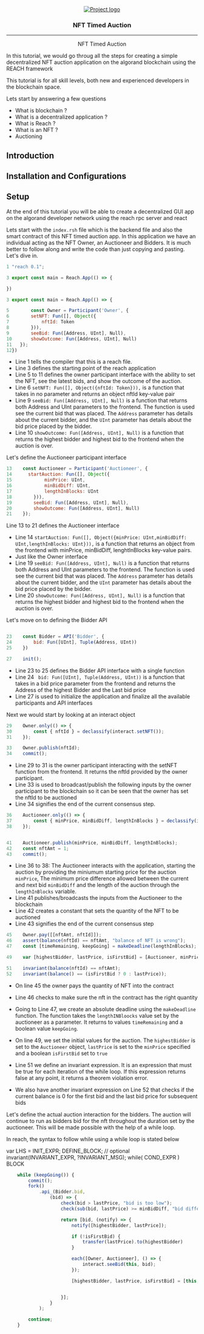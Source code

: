 <p align="center">
  <a href="" rel="noopener">
 <img src="https://docs.reach.sh/assets/logo.png" alt="Project logo"></a>
</p>
<h3 align="center">NFT Timed Auction</h3>

<div align="center">


</div>

---

<p align="center"> NFT Timed Auction
    <br> 
</p>

In this tutorial, we would go throug all the steps for creating a simple decentralized NFT auction application on the algorand blockchain using the REACH framework

This tutorial is for all skill levels, both new and experienced developers in the blockchain space.

Lets start by answering a few questions

- What is blockchain ?
- What is a decentralized application ?
- What is Reach ?
- What is an NFT ?
- Auctioning

## Introduction



## Installation and Configurations


## Setup

At the end of this tutorial you will be able to create a decentralized GUI app on the algorand developer network using the reach rpc server and react

Lets start with the `index.rsh` file which is the backend file and also the smart contract of this NFT timed auction app. In this application we have an individual acting as the NFT Owner, an Auctioneer and Bidders. It is much better to follow along and write the code than just copying and pasting. Let's dive in.

```js
1 "reach 0.1";

3 export const main = Reach.App(() => {

})

3 export const main = Reach.App(() => {

5        const Owner = Participant('Owner', {
6        setNFT: Fun([], Object({
7            nftId: Token
8        })),
9        seeBid: Fun([Address, UInt], Null),
10       showOutcome: Fun([Address, UInt], Null)
11   });
12})
```
- Line 1 tells the compiler that this is a reach file.
- Line 3 defines the starting point of the reach application
- Line 5 to 11 defines the owner participant interface with the ability to set the NFT, see the latest bids, and show the outcome of the auction.
- Line 6 `setNFT: Fun([], Object({nftId: Token})),` is a function that takes in no parameter and returns an object nftId key-value pair
- Line 9 `seeBid: Fun([Address, UInt], Null)` is a function that returns both Address and UInt parameters to the frontend. The function is used see the current bid that was placed. The `Address` parameter has details about the current bidder, and the `UInt` parameter has details about the bid price placed by the bidder.
- Line 10 `showOutcome: Fun([Address, UInt], Null)` is a function that returns the highest bidder and highest bid to the frontend when the auction is over.

Let's define the Auctioneer participant interface

```js
13    const Auctioneer = Participant('Auctioneer', {
14      startAuction: Fun([], Object({
15            minPrice: UInt,
16            minBidDiff: UInt,
17            lengthInBlocks: UInt
18        })),
19        seeBid: Fun([Address, UInt], Null),
20        showOutcome: Fun([Address, UInt], Null)
21    });

```

Line 13 to 21 defines the Auctioneer interface

- Line 14 `startAuction: Fun([], Object({minPrice: UInt,minBidDiff: UInt,lengthInBlocks: UInt})),` is a function that returns an object from the frontend with minPrice, minBidDiff, lenghtInBlocks key-value pairs.
- Just like the Owner interface
- Line 19 `seeBid: Fun([Address, UInt], Null)` is a function that returns both Address and UInt parameters to the frontend. The function is used see the current bid that was placed. The `Address` parameter has details about the current bidder, and the `UInt` parameter has details about the bid price placed by the bidder.
- Line 20 `showOutcome: Fun([Address, UInt], Null)` is a function that returns the highest bidder and highest bid to the frontend when the auction is over.

Let's move on to defining the Bidder API

```js

23    const Bidder = API('Bidder', {
24        bid: Fun([UInt], Tuple(Address, UInt))
25    })

27    init();

```
- Line 23 to 25 defines the Bidder API interface with a single function
- Line 24 ` bid: Fun([UInt], Tuple(Address, UInt))` is a function that takes in a bid price parameter from the frontend and returns the Address of the highest Bidder and the Last bid price
- Line 27 is used to initialize the application and finalize all the available participants and API interfaces

Next we would start by looking at an interact object

```js
29    Owner.only(() => {
30        const { nftId } = declassify(interact.setNFT());
31    });

33    Owner.publish(nftId);
34    commit();
```

- Line 29 to 31 is the owner participant interacting with the setNFT function from the frontend. It returns the nftId provided by the owner participant.
- Line 33 is used to broadcast/publish the following inputs by the owner participant to the blockchain so it can be seen that the owner has set the nftId to be auctioned
- Line 34 signifies the end of the current consensus step.

```js
36    Auctioneer.only(() => {
37        const { minPrice, minBidDiff, lengthInBlocks } = declassify(interact.startAuction());
38    });


41    Auctioneer.publish(minPrice, minBidDiff, lengthInBlocks);
42    const nftAmt = 1;
43    commit();

```
- Line 36 to 38: The Auctioneer interacts with the application, starting the auction by providing the miniumum starting price for the auction `minPrice`, The minimum  price difference allowed between the current and next bid `minBidDiff` and the length of the auction through the `lengthInBlocks` variable.
- Line 41 publishes/broadcasts the inputs from the Auctioneer to the blockchain
- Line 42 creates a constant that sets the quantity of the NFT to be auctioned
- Line 43 signifies the end of the current consensus step

```js
45    Owner.pay([[nftAmt, nftId]]);
46    assert(balance(nftId) == nftAmt, "balance of NFT is wrong");
47    const [timeRemaining, keepGoing] = makeDeadline(lengthInBlocks);

49    var [highestBidder, lastPrice, isFirstBid] = [Auctioneer, minPrice, true];

51    invariant(balance(nftId) == nftAmt);
52    invariant(balance() == (isFirstBid ? 0 : lastPrice));
```

- On line 45 the owner pays the quantity of NFT into the contract
- Line 46 checks to make sure the nft in the contract has the right quantity
- Going to Line 47, we create an absolute deadline using the `makeDeadline` function. The function takes the `lengthINBloocks` value set by the auctioneer as a parameter. It returns to values `timeRemaining` and a boolean value `keepGoing`.


- On line 49, we set the initial values for the auction. The `highestBidder` is set to the `Auctioneer` object, `lastPrice` is set to the `minPrice` specified and a boolean `isFirstBid` set to `true`
- Line 51 we define an invariant expression. It is an expression that must be true for each iteration of the while loop. If this expression returns false at any point, it returns a theorem violation error.
- We also have another invariant expression on Line 52 that checks if the current balance is 0 for the first bid and the last bid price for subsequent bids

Let's define the actual auction interaction for the bidders. The auction will continue to run as bidders bid for the nft throughout the duration set by the auctioneer. This will be made possible with the help of a while loop.

In reach, the syntax to follow while using a while loop is stated below

var LHS = INIT_EXPR;
DEFINE_BLOCK; // optional
invariant(INVARIANT_EXPR, ?INVARIANT_MSG);
while( COND_EXPR ) BLOCK

```js
    while (keepGoing()) {
        commit();
        fork()
            .api_(Bidder.bid,
                (bid) => {
                    check(bid > lastPrice, "bid is too low");
                    check(sub(bid, lastPrice) >= minBidDiff, "bid difference is too low");

                    return [bid, (notify) => {
                        notify([highestBidder, lastPrice]);

                        if (!isFirstBid) {
                            transfer(lastPrice).to(highestBidder)
                        }

                        each([Owner, Auctioneer], () => {
                            interact.seeBid(this, bid);
                        });

                        [highestBidder, lastPrice, isFirstBid] = [this, bid, false];


                    }];
                }
            );

        continue;
    }

```